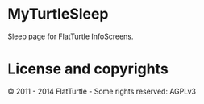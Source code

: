 MyTurtleSleep
=============

Sleep page for FlatTurtle InfoScreens. 

License and copyrights
======================

© 2011 - 2014 FlatTurtle - Some rights reserved: AGPLv3
